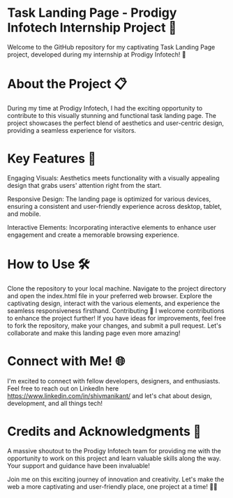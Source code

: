 # Task Landing Page - Prodigy Infotech Internship Project 🚀
Welcome to the GitHub repository for my captivating Task Landing Page project, developed during my internship at Prodigy Infotech! 🌟

# About the Project 📋
During my time at Prodigy Infotech, I had the exciting opportunity to contribute to this visually stunning and functional task landing page. The project showcases the perfect blend of aesthetics and user-centric design, providing a seamless experience for visitors.

# Key Features 🔑
Engaging Visuals: Aesthetics meets functionality with a visually appealing design that grabs users' attention right from the start.

Responsive Design: The landing page is optimized for various devices, ensuring a consistent and user-friendly experience across desktop, tablet, and mobile.

Interactive Elements: Incorporating interactive elements to enhance user engagement and create a memorable browsing experience.

# How to Use 🛠️
Clone the repository to your local machine.
Navigate to the project directory and open the index.html file in your preferred web browser.
Explore the captivating design, interact with the various elements, and experience the seamless responsiveness firsthand.
Contributing 🤝
I welcome contributions to enhance the project further! If you have ideas for improvements, feel free to fork the repository, make your changes, and submit a pull request. Let's collaborate and make this landing page even more amazing!

# Connect with Me! 🌐
I'm excited to connect with fellow developers, designers, and enthusiasts. Feel free to reach out on LinkedIn here https://www.linkedin.com/in/shivmanikant/ and let's chat about design, development, and all things tech!

# Credits and Acknowledgments 🙏
A massive shoutout to the Prodigy Infotech team for providing me with the opportunity to work on this project and learn valuable skills along the way. Your support and guidance have been invaluable!

Join me on this exciting journey of innovation and creativity. Let's make the web a more captivating and user-friendly place, one project at a time! 🚀🌐
